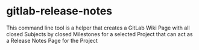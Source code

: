 # gitlab-release-notes
This command line tool is a helper that creates a GitLab Wiki Page with all closed Subjects by closed Milestones for a selected Project that can act as a Release Notes Page for the Project
